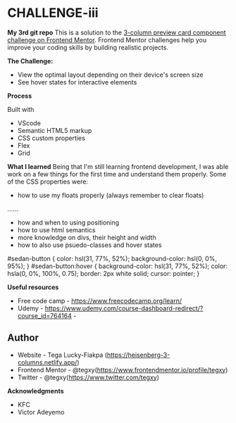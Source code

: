 # CHALLENGE-iii
**My 3rd git repo**
This is a solution to the [3-column preview card component challenge on Frontend Mentor](https://www.frontendmentor.io/challenges/3column-preview-card-component-pH92eAR2-). Frontend Mentor challenges help you improve your coding skills by building realistic projects. 

**The Challenge:** 
- View the optimal layout depending on their device's screen size
- See hover states for interactive elements

**Process**

Built with

- VScode
- Semantic HTML5 markup
- CSS custom properties
- Flex
- Grid

**What I learned**
Being that I'm still learning frontend development, I was able work on a few things for the first time and understand them properly.
Some of the CSS properties were:
- how to use my floats properly (always remember to clear floats)
<style>
  .clear-float {
                  clear: both;}
  </style>
  <body>
  ......
 <div class="clear-float"></div>
  </body>
 
- how and when to using positioning
- how to use html semantics
- more knowledge on divs, their height and width
- how to also use psuedo-classes and hover states

#sedan-button {
    color: hsl(31, 77%, 52%);
    background-color: hsl(0, 0%, 95%);
  }
#sedan-button:hover {
    background-color: hsl(31, 77%, 52%);
    color: hsla(0, 0%, 100%, 0.75);
    border: 2px white solid;
    cursor: pointer;
  }



**Useful resources**

- Free code camp - https://www.freecodecamp.org/learn/ 
- Udemy - https://www.udemy.com/course-dashboard-redirect/?course_id=764164 - 


## Author

- Website - Tega Lucky-Fiakpa (https://heisenberg-3-columns.netlify.app/)
- Frontend Mentor - @tegxy(https://www.frontendmentor.io/profile/tegxy)
- Twitter - @tegxy(https://www.twitter.com/tegxy)

**Acknowledgments**

- KFC
- Victor Adeyemo
